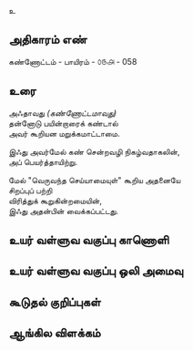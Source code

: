 உ


## அதிகாரம் எண்

கண்ணோட்டம் - பாயிரம் - ௦௫௮ - 058
## உரை

அஃதாவது _(கண்ணோட்டமாவது)_  
தன்னோடு பயின்றாரைக் கண்டால்  
அவர் கூறியன மறுக்கமாட்டாமை.  

இஃது அவர்மேல் கண் சென்றவழி நிகழ்வதாகலின்,   
அப் பெயர்த்தாயிற்று.  

மேல் "வெருவந்த செய்யாமையுள்" கூறிய அதனையே  
சிறப்புப் பற்றி  
விரித்துக் கூறுகின்றமையின்,  
இஃது அதன்பின் வைக்கப்பட்டது.


## உயர் வள்ளுவ வகுப்பு காணொளி


## உயர் வள்ளுவ வகுப்பு ஒலி அமைவு 


## கூடுதல் குறிப்புகள்


## ஆங்கில விளக்கம்

